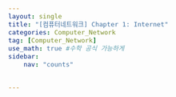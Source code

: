 ```yaml
---
layout: single
title: "[컴퓨터네트워크] Chapter 1: Internet" 
categories: Computer_Network
tag: [Computer_Network]
use_math: true #수학 공식 가능하게
sidebar:
    nav: "counts"


---
```


<style>
  body {
    font-size: 15px; /* 폰트 사이즈 조절 */
  }
</style>



